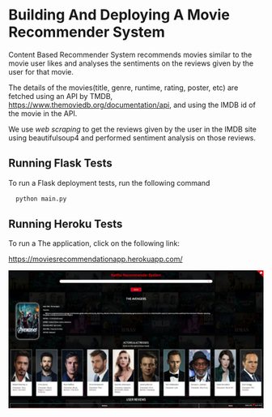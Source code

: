 
# **Building And Deploying A Movie Recommender System**

Content Based Recommender System recommends movies similar to the movie user likes and analyses the sentiments on the reviews given by the user for that movie.

The details of the movies(title, genre, runtime, rating, poster, etc) are fetched using an API by TMDB, https://www.themoviedb.org/documentation/api, and using the IMDB id of the movie in the API. 

We use *web scraping* to get the reviews given by the user in the IMDB site using beautifulsoup4 and performed sentiment analysis on those reviews.
## Running Flask Tests

To run a Flask deployment tests, run the following command

```bash
  python main.py
```


## Running Heroku Tests

To run a The application, click on the following link:

https://moviesrecommendationapp.herokuapp.com/








![logo](https://github.com/MrBriit/Netflix-Recommender-System-and-Deployment/blob/main/net%20screenshot.png?raw=true)


